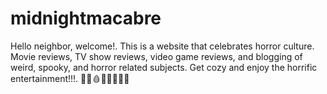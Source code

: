 # midnightmacabre

Hello neighbor, welcome!. This is a website that celebrates horror culture. Movie reviews, TV show reviews, video game reviews, and blogging of weird, spooky, and horror related subjects.
Get cozy and enjoy the horrific entertainment!!!. 🔪👻🩸😈💀👹👺🧌
